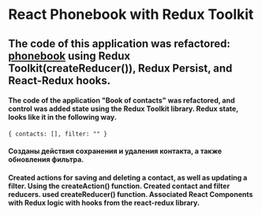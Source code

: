 # React Phonebook with Redux Toolkit

## The code of this application was refactored: [phonebook](https://github.com/GnatykOleg/react-phonebook-start-with-hooks) using Redux Toolkit(createReducer()), Redux Persist, and React-Redux hooks.

#### The code of the application "Book of contacts" was refactored, and control was added state using the Redux Toolkit library. Redux state, looks like it in the following way.

`{ contacts: [], filter: "" } `

#### Созданы действия сохранения и удаления контакта, а также обновления фильтра.

#### Created actions for saving and deleting a contact, as well as updating a filter. Using the createAction() function. Created contact and filter reducers. used createReducer() function. Associated React Components with Redux logic with hooks from the react-redux library.
